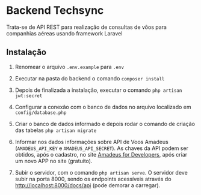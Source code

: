 # Backend Techsync

Trata-se de API REST para realização de consultas de vôos para companhias aéreas usando framework Laravel

## Instalação
1. Renomear o arquivo `.env.example` para `.env`

2. Executar na pasta do backend o comando `composer install`

3. Depois de finalizada a instalação, executar o comando `php artisan jwt:secret`

4. Configurar a conexão com o banco de dados no arquivo localizado em `config/database.php`

5. Criar o banco de dados informado e depois rodar o comando de criação das tabelas `php artisan migrate`

6. Informar nos dados informações sobre API de Voos Amadeus (`AMADEUS_API_KEY` e `AMADEUS_API_SECRET`).
   As chaves da API podem ser obtidos, após o cadastro, no site [Amadeus for Developers](https://developers.amadeus.com/my-apps), após criar um novo APP no site (gratuito).

7. Subir o servidor, com o comando `php artisan serve`. O servidor deve subir na porta 8000, sendo os endpoints acessíveis através do [http://localhost:8000/docs/api](http://localhost:8000/docs/api) (pode demorar a carregar).


